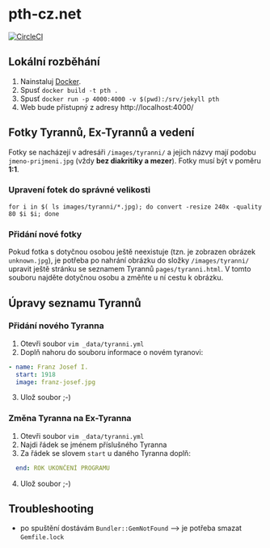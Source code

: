 # pth-cz.net

[![CircleCI](https://circleci.com/gh/pth-cz/pth-cz.net/tree/gh-pages.svg?style=svg&circle-token=baf7968204c3d86f106c0e928ee8cfc368e9ec86)](https://circleci.com/gh/pth-cz/pth-cz.net/tree/gh-pages)

## Lokální rozběhání

1. Nainstaluj [Docker](https://docs.docker.com/engine/installation/).
2. Spusť `docker build -t pth .`
3. Spusť `docker run -p 4000:4000 -v $(pwd):/srv/jekyll pth`
4. Web bude přístupný z adresy http://localhost:4000/


## Fotky Tyrannů, Ex-Tyrannů a vedení

Fotky se nacházejí v adresáři `/images/tyranni/` a jejich názvy mají podobu `jmeno-prijmeni.jpg` (vždy **bez diakritiky
a mezer**). Fotky musí být v poměru **1:1**. 


### Upravení fotek do správné velikosti

```
for i in $( ls images/tyranni/*.jpg); do convert -resize 240x -quality 80 $i $i; done
```

### Přidání nové fotky

Pokud fotka s dotyčnou osobou ještě neexistuje (tzn. je zobrazen obrázek `unknown.jpg`), je potřeba po nahrání
obrázku do složky `/images/tyranni/` upravit ještě stránku se seznamem Tyrannů `pages/tyranni.html`. V tomto souboru
najděte dotyčnou osobu a změňte u ní cestu k obrázku.

## Úpravy seznamu Tyrannů

### Přidání nového Tyranna

1. Otevři soubor `vim _data/tyranni.yml`
2. Doplň nahoru do souboru informace o novém tyranovi:

```yml
- name: Franz Josef I.
  start: 1918
  image: franz-josef.jpg
```

3. Ulož soubor ;-)

### Změna Tyranna na Ex-Tyranna

1. Otevři soubor `vim _data/tyranni.yml`
2. Najdi řádek se jménem příslušného Tyranna
3. Za řádek se slovem `start` u daného Tyranna doplň:
```yml
  end: ROK UKONČENÍ PROGRAMU
```
4. Ulož soubor ;-)

## Troubleshooting

- po spuštění dostávám `Bundler::GemNotFound` --> je potřeba smazat `Gemfile.lock`
